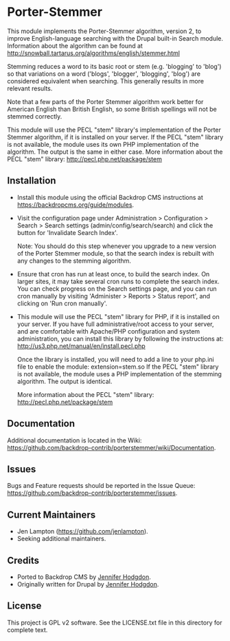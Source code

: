 Porter-Stemmer
==============

This module implements the Porter-Stemmer algorithm, version 2, to improve
English-language searching with the Drupal built-in Search module. Information
about the algorithm can be found at
http://snowball.tartarus.org/algorithms/english/stemmer.html

Stemming reduces a word to its basic root or stem (e.g. 'blogging' to 'blog')
so that variations on a word ('blogs', 'blogger', 'blogging', 'blog') are
considered equivalent when searching. This generally results in more relevant
results.

Note that a few parts of the Porter Stemmer algorithm work better for American
English than British English, so some British spellings will not be stemmed
correctly.

This module will use the PECL "stem" library's implementation of the Porter
Stemmer algorithm, if it is installed on your server. If the PECL "stem" library
is not available, the module uses its own PHP implementation of the
algorithm. The output is the same in either case. More information about the
PECL "stem" library: http://pecl.php.net/package/stem


Installation
------------

- Install this module using the official Backdrop CMS instructions at
  https://backdropcms.org/guide/modules.

- Visit the configuration page under Administration > Configuration > Search >
  Search settings (admin/config/search/search) and click the button for
  'Invalidate Search Index'.

  Note: You should do this step whenever you upgrade to a new version of the
  Porter Stemmer module, so that the search index is rebuilt with any changes
  to the stemming algorithm.

- Ensure that cron has run at least once, to build the search index. On larger
  sites, it may take several cron runs to complete the search index. You can
  check progress on the Search settings page, and you can run cron manually by
  visiting 'Administer > Reports > Status report', and clicking on
  'Run cron manually'.

- This module will use the PECL "stem" library for PHP, if it is installed
  on your server. If you have full administrative/root access to your server,
  and are comfortable with Apache/PHP configuration and system administration,
  you can install this library by following the instructions at:
  http://us3.php.net/manual/en/install.pecl.php

  Once the library is installed, you will need to add a line to your php.ini
  file to enable the module:
    extension=stem.so
  If the PECL "stem" library is not available, the module uses a PHP
  implementation of the stemming algorithm. The output is identical.

  More information about the PECL "stem" library:
  http://pecl.php.net/package/stem


Documentation
-------------

Additional documentation is located in the Wiki:
https://github.com/backdrop-contrib/porterstemmer/wiki/Documentation.


Issues
------

Bugs and Feature requests should be reported in the Issue Queue:
https://github.com/backdrop-contrib/porterstemmer/issues.


Current Maintainers
-------------------

- Jen Lampton (https://github.com/jenlampton).
- Seeking additional maintainers.


Credits
-------

- Ported to Backdrop CMS by [Jennifer Hodgdon](https://www.drupal.org/u/jhodgdon).
- Originally written for Drupal by [Jennifer Hodgdon](https://www.drupal.org/u/jhodgdon).


License
-------

This project is GPL v2 software. See the LICENSE.txt file in this directory for
complete text.
